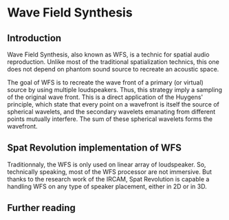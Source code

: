# Wave Field Synthesis

## Introduction

Wave Field Synthesis, also known as WFS, is a technic for spatial audio reproduction. Unlike most of the traditional spatialization technics, this one does not depend on phantom sound source to recreate an acoustic space.

The goal of WFS is to recreate the wave front of a primary (or virtual) source by using multiple loudspeakers. Thus, this strategy imply a sampling of the original wave front. This is a direct application of the Huygens' principle, which state that every point on a wavefront is itself the source of spherical wavelets, and the secondary wavelets emanating from different points mutually interfere. The sum of these spherical wavelets forms the wavefront.

## Spat Revolution implementation of WFS

Traditionnaly, the WFS is only used on linear array of loudspeaker. So, technically speaking, most of the WFS processor are not immersive. But thanks to the research work of the IRCAM, Spat Revolution is capable a handling WFS on any type of speaker placement, either in 2D or in 3D.

## Further reading